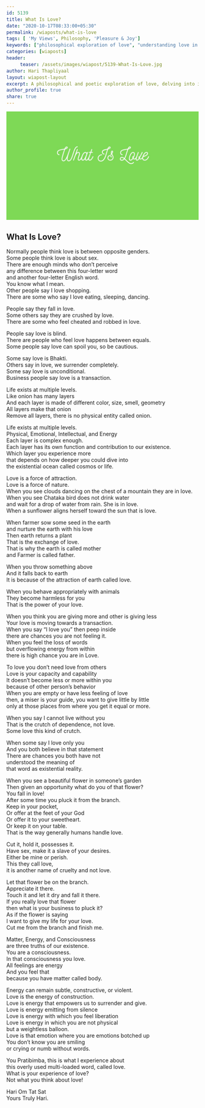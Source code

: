 ```yaml
--- 
id: 5139 
title: What Is Love?
date: "2020-10-17T08:33:00+05:30"
permalink: /wiaposts/what-is-love
tags: [ 'My Views', Philosophy, 'Pleasure & Joy']    
keywords: ["philosophical exploration of love", "understanding love in philosophy", "poetic insights on love and joy", "philosophy of love and relationships", "exploring love in philosophical context"]  
categories: [wiaposts] 
header:
     teaser: /assets/images/wiapost/5139-What-Is-Love.jpg
author: Hari Thapliyaal 
layout: wiapost-layout
excerpt: A philosophical and poetic exploration of love, delving into insights on relationships and joy.
author_profile: true 
share: true 
---
```


![What Is Love?](/assets/images/wiapost/5139-What-Is-Love.jpg)     
   
## What Is Love?       
    
Normally people think love is between opposite genders.     
Some people think love is about sex.     
There are enough minds who don’t perceive     
any difference between this four-letter word     
and another four-letter English word.     
You know what I mean.     
Other people say I love shopping.     
There are some who say I love eating, sleeping, dancing.    
    
People say they fall in love.     
Some others say they are crushed by love.     
There are some who feel cheated and robbed in love.    
    
People say love is blind.     
There are people who feel love happens between equals.     
Some people say love can spoil you, so be cautious.    
    
Some say love is Bhakti.     
Others say in love, we surrender completely.     
Some say love is unconditional.     
Business people say love is a transaction.    
    
Life exists at multiple levels.     
Like onion has many layers     
And each layer is made of different color, size, smell, geometry     
All layers make that onion     
Remove all layers, there is no physical entity called onion.    
    
Life exists at multiple levels.     
Physical, Emotional, Intellectual, and Energy     
Each layer is complex enough.     
Each layer has its own function and contribution to our existence.     
Which layer you experience more     
that depends on how deeper you could dive into     
the existential ocean called cosmos or life.    
    
Love is a force of attraction.     
Love is a force of nature.     
When you see clouds dancing on the chest of a mountain they are in love.     
When you see Chataka bird does not drink water     
and wait for a drop of water from rain. She is in love.     
When a sunflower aligns herself toward the sun that is love.    
    
When farmer sow some seed in the earth     
and nurture the earth with his love     
Then earth returns a plant     
That is the exchange of love.     
That is why the earth is called mother     
and Farmer is called father.    
    
When you throw something above     
And it falls back to earth     
It is because of the attraction of earth called love.    
    
When you behave appropriately with animals     
They become harmless for you     
That is the power of your love.    
    
When you think you are giving more and other is giving less     
Your love is moving towards a transaction.     
When you say “I love you” then peep inside     
there are chances you are not feeling it.     
When you feel the loss of words     
but overflowing energy from within     
there is high chance you are in Love.    
    
To love you don’t need love from others     
Love is your capacity and capability     
It doesn’t become less or more within you     
because of other person’s behavior     
When you are empty or have less feeling of love     
then, a miser is your guide, you want to give little by little     
only at those places from where you get it equal or more.    
    
When you say I cannot live without you     
That is the crutch of dependence, not love.     
Some love this kind of crutch.    
    
When some say I love only you     
And you both believe in that statement     
There are chances you both have not     
understood the meaning of     
that word as existential reality.    
    
When you see a beautiful flower in someone’s garden     
Then given an opportunity what do you of that flower?     
You fall in love!     
After some time you pluck it from the branch.     
Keep in your pocket,     
Or offer at the feet of your God     
Or offer it to your sweetheart.     
Or keep it on your table.     
That is the way generally humans handle love.    
    
Cut it, hold it, possesses it.     
Have sex, make it a slave of your desires.     
Either be mine or perish.     
This they call love,     
it is another name of cruelty and not love.    
    
Let that flower be on the branch.     
Appreciate it there.     
Touch it and let it dry and fall it there.     
If you really love that flower     
then what is your business to pluck it?     
As if the flower is saying     
I want to give my life for your love.     
Cut me from the branch and finish me.    
    
Matter, Energy, and Consciousness     
are three truths of our existence.     
You are a consciousness.     
In that consciousness you love.     
All feelings are energy     
And you feel that     
because you have matter called body.    
    
Energy can remain subtle, constructive, or violent.     
Love is the energy of construction.     
Love is energy that empowers us to surrender and give.     
Love is energy emitting from silence     
Love is energy with which you feel liberation     
Love is energy in which you are not physical     
but a weightless balloon.     
Love is that emotion where you are emotions botched up     
You don’t know you are smiling     
or crying or numb without words.    
    
You Pratibimba, this is what I experience about     
this overly used multi-loaded word, called love.     
What is your experience of love?     
Not what you think about love!    
    
Hari Om Tat Sat     
Yours Truly Hari.    
